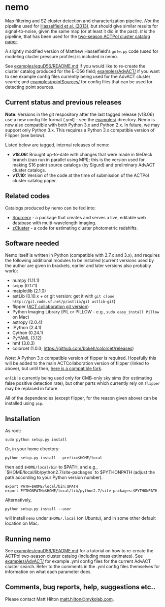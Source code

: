 # nemo

Map filtering and SZ cluster detection and characterization pipeline. *Not* the pipeline used
for [Hasselfield et al. (2013)](http://adsabs.harvard.edu/abs/2013JCAP...07..008H), but should 
give similar results for signal-to-noise, given the same map (or at least it did in the past).
*It is* the pipeline, that has been used for the [two-season ACTPol cluster catalog 
paper](http://adsabs.harvard.edu/abs/2017arXiv170905600H).

A slightly modified version of Matthew Hasselfield's `gnfw.py` code (used for modeling cluster
pressure profiles) is included in nemo.

See [examples/equD56/README.md](examples/equD56/README.md) if you would like to re-create the 
cluster catalog produced for the E-D56 field; [examples/AdvACT/](examples/AdvACT/) if you want to
see example config files currently being used for the AdvACT cluster search; and 
[examples/pointSources/](examples/pointSources) for config files that can be used for detecting
point sources.

## Current status and previous releases

**Note**: Versions in the git respository after the last tagged release (v18.06) use a new config 
file format (.yml) - see the [examples/](examples/) directory. Nemo is now also compatible with 
both Python 3.x and Python 2.x. In future, we may support only Python 3.x. This requires a
Python 3.x compatible version of Flipper (see below).

Listed below are tagged, internal releases of nemo:

* **v18.06:** Brought up-to-date with changes that were made in tileDeck branch (can run in 
  parallel using MPI); this is the version used for making S16 point source catalogs (by Sigurd) 
  and preliminary AdvACT cluster catalogs.
* **v17.10:** Version of the code at the time of submission of the ACTPol cluster catalog paper.

## Related codes

Catalogs produced by nemo can be fed into:

* [Sourcery](https://github.com/mattyowl/sourcery) - a package that creates and serves a live, 
  editable web database with multi-wavelength imaging.
* [zCluster](https://github.com/ACTCollaboration/zCluster) - a code for estimating cluster 
  photometric redshifts.

## Software needed

Nemo itself is written in Python (compatible with 2.7.x and 3.x), and requires the following 
additional modules to be installed (current versions used by the author are given in brackets, 
earlier and later versions also probably work):

* numpy (1.11.1)
* scipy (0.17.1)
* matplotlib (2.1.0)
* astLib (0.10.x + or git version: get it with `git clone http://git.code.sf.net/p/astlib/git astlib-git`)
* flipper ([ACT collaboration git version](https://github.com/ACTCollaboration/flipper))
* Python Imaging Library (PIL or PILLOW - e.g., `sudo easy_install Pillow` on Mac)
* astropy (2.0.4)
* IPython (2.4.1)
* Cython (0.24.1)
* PyYAML (3.12)
* hmf (3.0.3)
* colorcet (1.0.0; https://github.com/bokeh/colorcet/releases)

_Note:_ A Python 3.x compatible version of flipper is required. Hopefully this will be added to the
main ACTCollaboration version of flipper (linked to above), but until then, 
[here is a compatible fork](https://github.com/mattyowl/flipper).

`enlib` is currently being used only for CMB-only sky sims (for estimating false positive detection 
rate), but other parts which currently rely on `flipper` may be replaced in future.

All of the dependencies (except flipper, for the reason given above) can be installed using `pip`.

## Installation

As root:
    
```
sudo python setup.py install
```

Or, in your home directory:
    
```
python setup.py install --prefix=$HOME/local
```

then add `$HOME/local/bin` to $PATH, and e.g., `$HOME/local/lib/python2.7/site-packages` to 
$PYTHONPATH (adjust the path according to your Python version number).

```
export PATH=$HOME/local/bin:$PATH    
export PYTHONPATH=$HOME/local/lib/python2.7/site-packages:$PYTHONPATH
```

Alternatively, 

```
python setup.py install --user
```

will install `nemo` under `$HOME/.local` (on Ubuntu), and in some other default location on Mac.


## Running nemo

See [examples/equD56/README.md](examples/equD56/README.md) for a tutorial on how to re-create 
the ACTPol two-season cluster catalog (including mass estimates). 
See [examples/AdvACT/](examples/AdvACT/) for example .yml config files for the current AdvACT
cluster search. Refer to the comments in the .yml config files themselves for information on what
each parameter does.

## Comments, bug reports, help, suggestions etc..

Please contact Matt Hilton <matt.hilton@mykolab.com>.
